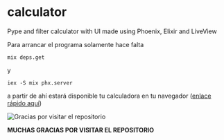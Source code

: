 # calculator
Pype and filter calculator with UI made using Phoenix, Elixir and LiveView

Para arrancar el programa solamente hace falta 

```
mix deps.get
```
y 

```
iex -S mix phx.server
```

a partir de ahí estará disponible tu calculadora en tu navegador ([enlace rápido aquí](http://localhost:3000))

![Gracias por visitar el repositorio](https://geekytheory.com/content/images/2014/05/Cat-Illustrations-024.jpg)

**MUCHAS GRACIAS POR VISITAR EL REPOSITORIO**

